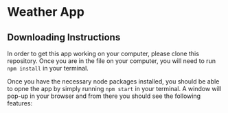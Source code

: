 # Weather App

## Downloading Instructions

In order to get this app working on your computer, please clone this repository. Once you are in the file on your computer, you will need to run `npm install` in your terminal.

Once you have the necessary node packages installed, you should be able to opne the app by simply running `npm start` in your terminal.  A window will pop-up in your browser and from there you should see the following features: